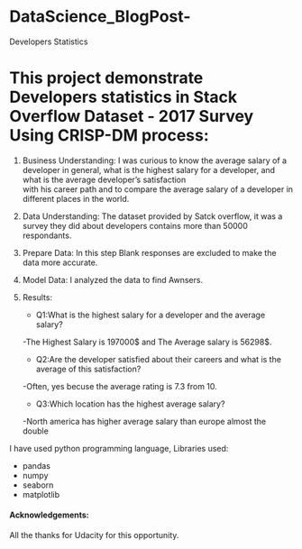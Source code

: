 # DataScience_BlogPost-
Developers Statistics


# This project demonstrate Developers statistics in Stack Overflow Dataset - 2017 Survey Using CRISP-DM process:

1. Business Understanding:
    I was curious to know the average salary of a developer in general, what is the highest salary for a developer, and what is the average developer’s satisfaction                
    with his career path and to compare the average salary of a developer in different places in the world.


2. Data Understanding:
    The dataset provided by Satck overflow, it was a survey they did about developers contains more than 50000 respondants.
     
 
 
3. Prepare Data:
    In this step Blank responses are excluded to make the data more accurate.
     


4. Model Data:
    I analyzed the data to find Awnsers.
    


5. Results:
    * Q1:What is the highest salary for a developer and the average salary?
    
    -The Highest Salary is 197000$ and The Average salary is 56298$.
    
    * Q2:Are the developer satisfied about their careers and what is the average of this satisfaction?
    
    -Often, yes becuse the average rating is 7.3 from 10.
    
    * Q3:Which location has the highest average salary?
    
    -North america has higher average salary than europe almost the double
   
   
I have used python programming language, Libraries used:
* pandas
* numpy
* seaborn
* matplotlib


#### Acknowledgements:
All the thanks for Udacity for this opportunity.
